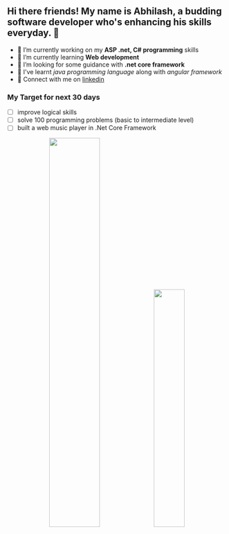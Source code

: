 ## Hi there friends! My name is Abhilash, a budding software developer who's enhancing his skills everyday. 👋

<!--
**abhilash-kaim/abhilash-kaim** is a ✨ _special_ ✨ repository because its `README.md` (this file) appears on your GitHub profile.

Here are some ideas to get you started:-->

- 🔭 I’m currently working on my **ASP .net, C# programming** skills
- 🌱 I’m currently learning **Web development**
- 🤔 I’m looking for some guidance with **.net core framework**
- 🏫 I've learnt *java programming language* along with *angular framework*
- 📱 Connect with me on [linkedin](https://www.linkedin.com/in/abhilash-kaim-231bb21a0/)

### My Target for next 30 days
- [ ] improve logical skills
- [ ] solve 100 programming problems (basic to intermediate level)
- [ ] built a web music player in .Net Core Framework
<p align ="center">
  <img width =48% src="https://github-readme-stats.vercel.app/api?username=abhilash-kaim&theme=tokyonight"/>
  <img width =37.5% src="https://github-readme-stats.vercel.app/api/top-langs/?username=abhilash-kaim&layout=compact&theme=tokyonight"/>
  <!--<img width =37.5% src="https://github-readme-stats.vercel.app/api/wakatime?username=abhilashk"/>-->
  </p>
